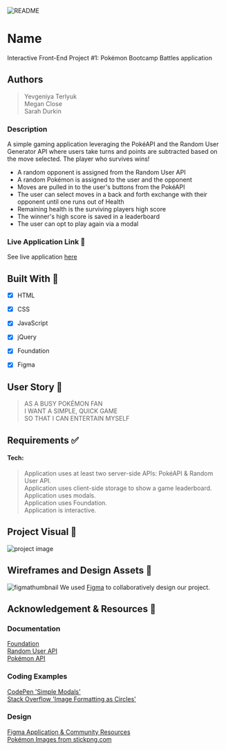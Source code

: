 ![README](https://user-images.githubusercontent.com/77648727/111011992-2a959300-8350-11eb-82a8-9f3affb072fb.png)

# Name 
Interactive Front-End Project #1: Pokémon Bootcamp Battles application

## Authors
> Yevgeniya Terlyuk           
> Megan Close      
> Sarah Durkin    

### Description
A simple gaming application leveraging the PokéAPI and the Random User Generator API where users take turns and points are subtracted based on the move selected. The player who survives wins!

- A random opponent is assigned from the Random User API
- A random Pokémon is assigned to the user and the opponent
- Moves are pulled in to the user's buttons from the PokéAPI
- The user can select moves in a back and forth exchange with their opponent until one runs out of Health
- Remaining health is the surviving players high score
- The winner's high score is saved in a leaderboard
- The user can opt to play again via a modal


### Live Application Link :eyes:
See live application [here](http://meganclo.github.io/Pokemon-Bootcamp-Battle)


## Built With :toolbox: 
- [x] HTML
- [x] CSS
- [x] JavaScript
- [x] jQuery
- [x] Foundation
- [x] Figma


## User Story 📖
> AS A BUSY POKÉMON FAN    
> I WANT A SIMPLE, QUICK GAME       
> SO THAT I CAN ENTERTAIN MYSELF  

## Requirements ✅
#### Tech:
> Application uses at least two server-side APIs: PokéAPI & Random User API.        
> Application uses client-side storage to show a game leaderboard.       
> Application uses modals.      
> Application uses Foundation.       
> Application is interactive.      
 
## Project Visual :metal:
![project image](https://i.imgur.com/fGPIrnD.png) 


## Wireframes and Design Assets 🎨
![figmathumbnail](https://i.imgur.com/QlIs6Yd.pnghttps://i.imgur.com/QlIs6Yd.png)
We used [Figma](https://www.figma.com/file/fZvBe19Q391esqf7GfZAE0/Bootcamp-Project?node-id=0%3A1) to collaboratively design our project.
  

## Acknowledgement & Resources 🤝

### Documentation
[Foundation](https://get.foundation/frameworks-docs.html)        
[Random User API](https://rapidapi.com/Alejandro99aru/api/random-user)        
[Pokémon API](https://pokeapi.co/docs/v2)        

### Coding Examples
[CodePen 'Simple Modals'](https://codepen.io/reidark/pen/FEueH)        
[Stack Overflow 'Image Formatting as Circles'](https://stackoverflow.com/questions/37920332/force-image-tag-to-be-perfect-circle)        

### Design
[Figma Application & Community Resources](https://www.figma.com/)        
[Pokémon Images from stickpng.com](https://www.stickpng.com/img/games/pokemon/pikachu-pokemon)              
